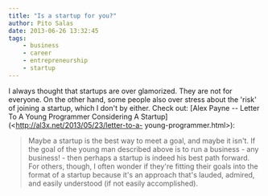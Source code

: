 ```yaml
---
title: "Is a startup for you?"
author: Pito Salas
date: 2013-06-26 13:32:45
tags:
    - business
    - career
    - entrepreneurship
    - startup
---
```



I always thought that startups are over glamorized. They are not for everyone.
On the other hand, some people also over stress about the 'risk' of joining a
startup, which I don't by either. Check out: [Alex Payne -- Letter To A Young
Programmer Considering A Startup](<http://al3x.net/2013/05/23/letter-to-a-
young-programmer.html>):

> Maybe a startup is the best way to meet a goal, and maybe it isn't. If the
> goal of the young man described above is to run a business - any business! -
> then perhaps a startup is indeed his best path forward. For others, though,
> I often wonder if they're fitting their goals into the format of a startup
> because it's an approach that's lauded, admired, and easily understood (if
> not easily accomplished).




